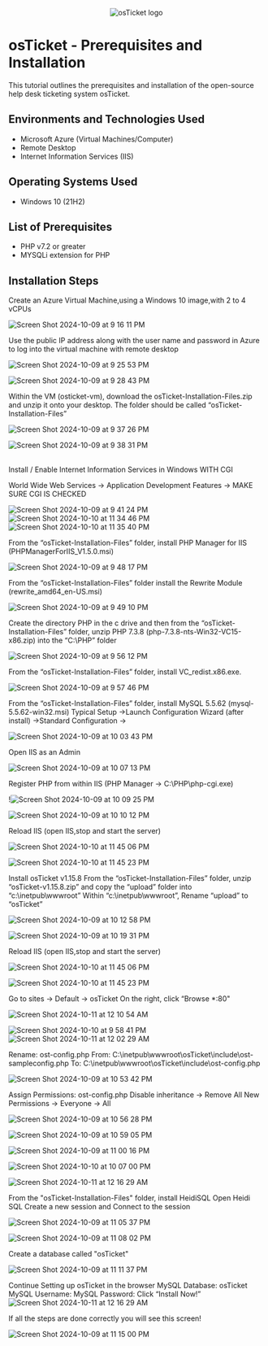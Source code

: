 <p align="center">
<img src="https://i.imgur.com/Clzj7Xs.png" alt="osTicket logo"/>
</p>

<h1>osTicket - Prerequisites and Installation</h1>
This tutorial outlines the prerequisites and installation of the open-source help desk ticketing system osTicket.<br />



<h2>Environments and Technologies Used</h2>

- Microsoft Azure (Virtual Machines/Computer)
- Remote Desktop
- Internet Information Services (IIS)

<h2>Operating Systems Used </h2>

- Windows 10</b> (21H2)

<h2>List of Prerequisites</h2>

- PHP v7.2 or greater
- MYSQLi extension for PHP


<h2>Installation Steps</h2>

Create an Azure Virtual Machine,using a Windows 10 image,with 2 to 4 vCPUs


![Screen Shot 2024-10-09 at 9 16 11 PM](https://github.com/user-attachments/assets/e94b1771-41fb-499a-8ef2-274b5db019ea)


Use the public IP address along with the user name and password in Azure to log into the virtual machine with remote desktop


![Screen Shot 2024-10-09 at 9 25 53 PM](https://github.com/user-attachments/assets/c65cbf23-8fe8-48bd-b1f6-e67b1afd2b4d)

![Screen Shot 2024-10-09 at 9 28 43 PM](https://github.com/user-attachments/assets/d16d826e-619b-411a-9ac9-78e2b6980be0)


Within the VM (osticket-vm), download the osTicket-Installation-Files.zip and unzip it onto your desktop. The folder should be called “osTicket-Installation-Files”


![Screen Shot 2024-10-09 at 9 37 26 PM](https://github.com/user-attachments/assets/cb15b77a-a702-403c-9cd0-7bb669491bd9)

![Screen Shot 2024-10-09 at 9 38 31 PM](https://github.com/user-attachments/assets/1c101653-386e-4dbb-a986-9febf12c6763)

<br />
Install / Enable Internet Information Services in Windows WITH CGI

World Wide Web Services -> Application Development Features -> MAKE SURE CGI IS CHECKED

![Screen Shot 2024-10-09 at 9 41 24 PM](https://github.com/user-attachments/assets/6cd695a9-3587-4a24-b6f2-8bd529124866)
![Screen Shot 2024-10-10 at 11 34 46 PM](https://github.com/user-attachments/assets/6fb96e57-afb8-42dd-beb1-ec41c3b89b8d)
![Screen Shot 2024-10-10 at 11 35 40 PM](https://github.com/user-attachments/assets/fc19ac4c-2aa4-4d30-a4bf-6dcec467cb07)


From the “osTicket-Installation-Files” folder, install PHP Manager for IIS (PHPManagerForIIS_V1.5.0.msi)


![Screen Shot 2024-10-09 at 9 48 17 PM](https://github.com/user-attachments/assets/8ab906bb-d2e6-441d-8757-0bf1a494266e)


From the “osTicket-Installation-Files” folder install the Rewrite Module (rewrite_amd64_en-US.msi)



![Screen Shot 2024-10-09 at 9 49 10 PM](https://github.com/user-attachments/assets/67258359-8cfb-43ad-9570-33f1975e4894)


Create the directory PHP in the c drive and then from the “osTicket-Installation-Files” folder, unzip PHP 7.3.8 (php-7.3.8-nts-Win32-VC15-x86.zip) into the “C:\PHP” folder


![Screen Shot 2024-10-09 at 9 56 12 PM](https://github.com/user-attachments/assets/10f47ce5-14f0-4088-a714-abc2de011180)


From the “osTicket-Installation-Files” folder, install VC_redist.x86.exe.


![Screen Shot 2024-10-09 at 9 57 46 PM](https://github.com/user-attachments/assets/426ff51b-72a3-410c-9597-eaabbb6446c1)


From the “osTicket-Installation-Files” folder, install MySQL 5.5.62 (mysql-5.5.62-win32.msi)
Typical Setup ->Launch Configuration Wizard (after install) ->Standard Configuration ->


![Screen Shot 2024-10-09 at 10 03 43 PM](https://github.com/user-attachments/assets/0fc9d067-6f5d-4ae8-94fc-a898ad8dd84e)


Open IIS as an Admin


![Screen Shot 2024-10-09 at 10 07 13 PM](https://github.com/user-attachments/assets/a820af00-9f5e-44d2-bc7d-97297782e568)


Register PHP from within IIS (PHP Manager -> C:\PHP\php-cgi.exe)


!![Screen Shot 2024-10-09 at 10 09 25 PM](https://github.com/user-attachments/assets/ad4c1e61-b48e-42bd-aa2d-658b9269e5e0)

![Screen Shot 2024-10-09 at 10 10 12 PM](https://github.com/user-attachments/assets/00b8671c-813b-4070-bab5-3b93829359eb)


Reload IIS (open IIS,stop and start the server)


![Screen Shot 2024-10-10 at 11 45 06 PM](https://github.com/user-attachments/assets/1e701098-6c06-4367-bf0b-65edb3fc735f)

![Screen Shot 2024-10-10 at 11 45 23 PM](https://github.com/user-attachments/assets/caab19dc-e76f-496f-892a-d7163c1d0000)


Install osTicket v1.15.8
From the “osTicket-Installation-Files” folder, unzip “osTicket-v1.15.8.zip” and copy the “upload” folder into “c:\inetpub\wwwroot”
Within “c:\inetpub\wwwroot”, Rename “upload” to “osTicket”


![Screen Shot 2024-10-09 at 10 12 58 PM](https://github.com/user-attachments/assets/398326ee-49d1-402c-9fa6-8df707137134)

![Screen Shot 2024-10-09 at 10 19 31 PM](https://github.com/user-attachments/assets/1f8c6f32-a61d-4cf9-9476-45a17f6e2a69)


Reload IIS (open IIS,stop and start the server)


![Screen Shot 2024-10-10 at 11 45 06 PM](https://github.com/user-attachments/assets/1e701098-6c06-4367-bf0b-65edb3fc735f)

![Screen Shot 2024-10-10 at 11 45 23 PM](https://github.com/user-attachments/assets/caab19dc-e76f-496f-892a-d7163c1d0000)


Go to sites -> Default -> osTicket
On the right, click “Browse *:80"


![Screen Shot 2024-10-11 at 12 10 54 AM](https://github.com/user-attachments/assets/8b860075-7397-4f4d-b693-85ccf177685c)


![Screen Shot 2024-10-10 at 9 58 41 PM](https://github.com/user-attachments/assets/660dcfbd-c06c-48f9-896d-0e628c69f02d)
![Screen Shot 2024-10-11 at 12 02 29 AM](https://github.com/user-attachments/assets/753343e8-860b-44c1-86cc-3d03511cd27d)


Rename: ost-config.php
From: C:\inetpub\wwwroot\osTicket\include\ost-sampleconfig.php
To: C:\inetpub\wwwroot\osTicket\include\ost-config.php



![Screen Shot 2024-10-09 at 10 53 42 PM](https://github.com/user-attachments/assets/2319dec1-90fd-4dc4-9246-c5f72f3e56e9)


Assign Permissions: ost-config.php
Disable inheritance -> Remove All
New Permissions -> Everyone -> All


![Screen Shot 2024-10-09 at 10 56 28 PM](https://github.com/user-attachments/assets/2be77322-628d-420e-b73d-bb1e779f9b1b)


![Screen Shot 2024-10-09 at 10 59 05 PM](https://github.com/user-attachments/assets/25c75b96-efdf-4984-b45b-069370ad248c)


![Screen Shot 2024-10-09 at 11 00 16 PM](https://github.com/user-attachments/assets/be2a9298-ab9e-409e-a602-4a3fa4dcbf71)


![Screen Shot 2024-10-10 at 10 07 00 PM](https://github.com/user-attachments/assets/25d1e1ad-3181-4da2-bf27-73e3431080b4)


![Screen Shot 2024-10-11 at 12 16 29 AM](https://github.com/user-attachments/assets/c9345cc5-4190-412f-bec6-f945a74fb118)



From the "osTicket-Installation-Files" folder, install HeidiSQL
Open Heidi SQL
Create a new session and Connect to the session




![Screen Shot 2024-10-09 at 11 05 37 PM](https://github.com/user-attachments/assets/cf60e675-7cca-4f43-91c1-ffbdb2783228)


![Screen Shot 2024-10-09 at 11 08 02 PM](https://github.com/user-attachments/assets/549f1a84-f87d-41bc-8a2b-30ec9ca89595)


Create a database called "osTicket"


![Screen Shot 2024-10-09 at 11 11 37 PM](https://github.com/user-attachments/assets/c5a1a42b-708e-4781-836e-eb77c06e29c3)



Continue Setting up osTicket in the browser
MySQL Database: osTicket
MySQL Username: 
MySQL Password:
Click “Install Now!”
![Screen Shot 2024-10-11 at 12 16 29 AM](https://github.com/user-attachments/assets/a2c819cf-16d4-4ba2-a0b5-530ec6882255)


If all the steps are done correctly you will see this screen!


![Screen Shot 2024-10-09 at 11 15 00 PM](https://github.com/user-attachments/assets/9f94e5fc-83b8-42f2-9bd9-790315d37012)




<br />

